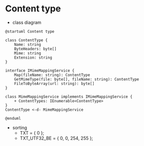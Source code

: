 # Content type
- class diagram
```plantuml
@startuml Content type

class ContentType {
    Name: string
    ByteHeaders: byte[]
    Mime: string
    Extension: string
}

interface IMimeMappingService {
    Map(fileName: string): ContentType
    GetMimeType(file: byte[], fileName: string): ContentType
    FileToByteArray(url: string): byte[]
}

class MimeMappingService implements IMimeMappingService {
    + ContentTypes: IEnumerable<ContentType>
}
ContentType <-d- MimeMappingService

@enduml
```

- sorting
    - TXT = { 0 };
    - TXT_UTF32_BE = { 0, 0, 254, 255 };